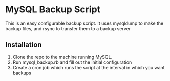 # MySQL Backup Script
This is an easy configurable backup script. It uses mysqldump to make the backup files, and rsync to transfer them to a
backup server

## Installation
1. Clone the repo to the machine running MySQL.
2. Run mysql_backup.rb and fill out the initial configuration
3. Create a cron job which runs the script at the interval in which you want backups